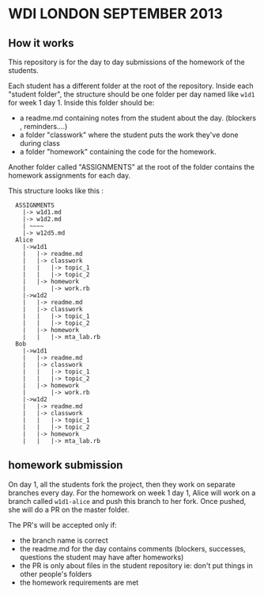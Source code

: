 # WDI LONDON SEPTEMBER 2013


## How it works
This repository is for the day to day submissions of the homework of the students. 

Each student has a different folder at the root of the repository. Inside each "student folder", the structure should be one folder per day named like `w1d1` for week 1 day 1. Inside this folder should be:

* a readme.md containing notes from the student about the day. (blockers , reminders....)
* a folder "classwork" where the student puts the work they've done during class
* a folder "homework" containing the code for the homework.

Another folder called "ASSIGNMENTS" at the root of the folder contains the homework assignments for each day.


This structure looks like this :

```
  ASSIGNMENTS
    |-> w1d1.md
    |-> w1d2.md
    | ~~~~
    |-> w12d5.md
  Alice
    |->w1d1
    |   |-> readme.md
    |   |-> classwork
    |   |   |-> topic_1
    |   |   |-> topic_2 
    |   |-> homework
    |       |-> work.rb
    |->w1d2
    |   |-> readme.md
    |   |-> classwork
    |   |   |-> topic_1
    |   |   |-> topic_2 
    |   |-> homework
    |   |   |-> mta_lab.rb
  Bob
    |->w1d1
    |   |-> readme.md
    |   |-> classwork
    |   |   |-> topic_1
    |   |   |-> topic_2 
    |   |-> homework
    |       |-> work.rb
    |->w1d2
    |   |-> readme.md
    |   |-> classwork
    |   |   |-> topic_1
    |   |   |-> topic_2 
    |   |-> homework
    |   |   |-> mta_lab.rb
```



## homework submission

On day 1, all the students fork the project, then they work on separate branches every day. For the homework on week 1 day 1, Alice will work on a branch called `w1d1-alice` and push this branch to her fork. Once pushed, she will do a PR on the master folder.

The PR's will be accepted only if: 

  * the branch name is correct 
  * the readme.md for the day contains comments (blockers, successes, questions the student may have after homeworks)
  * the PR is only about files in the student repository ie: don't put things in other people's folders
  * the homework requirements are met